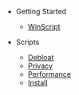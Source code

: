 - Getting Started

  - [WinScript](README)

- Scripts
  - [Debloat](debloat.md)
  - [Privacy](privacy.md)
  - [Performance](performance.md)
  - [Install](install.md)
